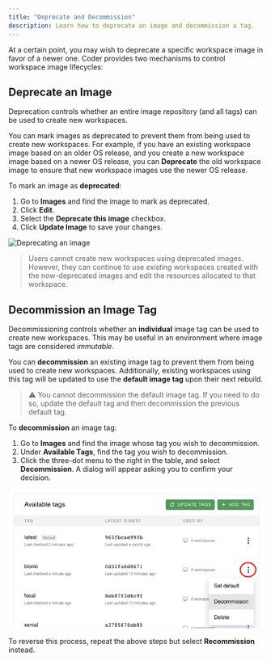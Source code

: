 ```yaml
---
title: "Deprecate and Decommission"
description: Learn how to deprecate an image and decommission a tag.
---
```


At a certain point, you may wish to deprecate a specific workspace image in
favor of a newer one. Coder provides two mechanisms to control workspace image
lifecycles:

## Deprecate an Image

Deprecation controls whether an entire image repository (and all tags) can be
used to create new workspaces.

You can mark images as deprecated to prevent them from being used to create new
workspaces. For example, if you have an existing workspace image based on an
older OS release, and you create a new workspace image based on a newer OS
release, you can **Deprecate** the old workspace image to ensure that new
workspace images use the newer OS release.

To mark an image as **deprecated**:

1. Go to **Images** and find the image to mark as deprecated.
1. Click **Edit**.
1. Select the **Deprecate this image** checkbox.
1. Click **Update Image** to save your changes.

![Deprecating an image](../assets/images/deprecate-image.png)

> Users cannot create new workspaces using deprecated images. However, they can
> continue to use _existing_ workspaces created with the now-deprecated images
> and edit the resources allocated to that workspace.

## Decommission an Image Tag

Decommissioning controls whether an **individual** image tag can be used to
create new workspaces. This may be useful in an environment where image tags are
considered _immutable_.

You can **decommission** an existing image tag to prevent them from being used
to create new workspaces. Additionally, existing workspaces using this tag will
be updated to use the **default image tag** upon their next rebuild.

> ⚠️ You cannot decommission the default image tag. If you need to do so, update
> the default tag and then decommission the previous default tag.

To **decommission** an image tag:

1. Go to **Images** and find the image whose tag you wish to decommission.
1. Under **Available Tags**, find the tag you wish to decommission.
1. Click the three-dot menu to the right in the table, and select
   **Decommission**. A dialog will appear asking you to confirm your decision.

![Decommissioning an image tag](../assets/images/decommission-image-tag.png)

To reverse this process, repeat the above steps but select **Recommission**
instead.
